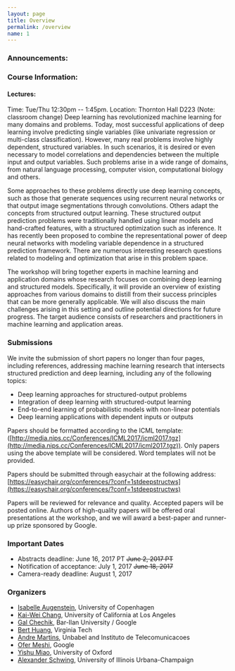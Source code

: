 ```yaml
---
layout: page
title: Overview
permalink: /overview
name: 1
---
```


### Announcements: 

### Course Information: 
#### Lectures:
  Time: Tue/Thu 12:30pm -- 1:45pm.
Location: Thornton Hall D223 (Note: classroom change)
Deep learning has revolutionized machine learning for many domains and problems. Today, most successful applications of deep learning involve predicting single variables (like univariate regression or multi-class classification). However, many real problems involve highly dependent, structured variables. In such scenarios, it is desired or even necessary to model correlations and dependencies between the multiple input and output variables. Such problems arise in a wide range of domains, from natural language processing, computer vision, computational biology and others. 

Some approaches to these problems directly use deep learning concepts, such as those that generate sequences using recurrent neural networks or that output image segmentations through convolutions. Others adapt the concepts from structured output learning. These structured output prediction problems were traditionally handled using linear models and hand-crafted features, with a structured optimization such as inference. It has recently been proposed to combine the representational power of deep neural networks with modeling variable dependence in a structured prediction framework. There are numerous interesting research questions related to modeling and optimization that arise in this problem space.

The workshop will bring together experts in machine learning and application domains whose research focuses on combining deep learning and structured models. Specifically, it will provide an overview of existing approaches from various domains to distill from their success principles that can be more generally applicable. We will also discuss the main challenges arising in this setting and outline potential directions for future progress. The target audience consists of researchers and practitioners in machine learning and application areas. 

    
### Submissions
We invite the submission of short papers no longer than four pages, including references, addressing machine learning research that intersects structured prediction and deep learning, including any of the following topics: 

* Deep learning approaches for structured-output problems
* Integration of deep learning with structured-output learning
* End-to-end learning of probabilistic models with non-linear potentials
* Deep learning applications with dependent inputs or outputs

Papers should be formatted according to the ICML template: 
([http://media.nips.cc/Conferences/ICML2017/icml2017.tgz](http://media.nips.cc/Conferences/ICML2017/icml2017.tgz)). 
Only papers using the above template will be considered.  Word templates will not be provided. 
  
Papers should be submitted through easychair at the following address: 
[https://easychair.org/conferences/?conf=1stdeepstructws](https://easychair.org/conferences/?conf=1stdeepstructws) 

Papers will be reviewed for relevance and quality. Accepted papers will be posted online. Authors of high-quality papers will be offered oral presentations at the workshop, and we will award a best-paper and runner-up prize sponsored by Google.
  
### Important Dates
* Abstracts deadline: June 16, 2017  PT ~~June 2, 2017  PT~~
* Notification of acceptance: July 1, 2017 ~~June 18, 2017~~ 
* Camera-ready deadline:  August 1, 2017 


### Organizers
* [Isabelle Augenstein](http://isabelleaugenstein.github.io), University of Copenhagen
* [Kai-Wei Chang](http://kwchang.net), University of California at Los Angeles
* [Gal Chechik](http://chechiklab.biu.ac.il/~gal/), Bar-Ilan University / Google
* [Bert Huang](berthuang.com), Virginia Tech
* [Andre Martins](https://www.cs.cmu.edu/~afm/Home.html), Unbabel and Instituto de Telecomunicacoes
* [Ofer Meshi](https://sites.google.com/site/ofermeshi/), Google
* [Yishu Miao](https://www.cs.ox.ac.uk/people/yishu.miao/), University of Oxford
* [Alexander Schwing](http://www.alexander-schwing.de/), University of Illinois Urbana-Champaign






